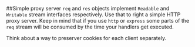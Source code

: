##Simple proxy server
`req` and `res` objects implement `Readable` and `Writable` stream interfaces respectively. Use that to right a simple HTTP proxy server. Keep in mind that if you use `http` or `express` some parts of the `req` stream will be consumed by the time your handlers get executed.

Think about a way to preserver cookies for each client separately.
